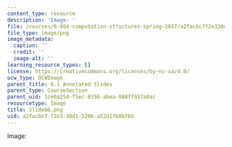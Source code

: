 ```yaml
---
content_type: resource
description: 'Image: '
file: /courses/6-004-computation-structures-spring-2017/a2facbc7f2e330d15206a52d1768bfb5_Slide06.png
file_type: image/png
image_metadata:
  caption: ''
  credit: ''
  image-alt: ''
learning_resource_types: []
license: https://creativecommons.org/licenses/by-nc-sa/4.0/
ocw_type: OCWImage
parent_title: 6.1 Annotated Slides
parent_type: CourseSection
parent_uid: 1ce0a254-f5ec-8356-abea-088ff937a0ac
resourcetype: Image
title: Slide06.png
uid: a2facbc7-f2e3-30d1-5206-a52d1768bfb5
---
```

Image: 